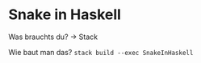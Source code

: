 # Snake in Haskell

Was brauchts du? 
-> Stack

Wie baut man das? 
``
stack build --exec SnakeInHaskell
``


